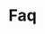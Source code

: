 <!-- Space: SlidesDevSecOps -->
<!-- Parent: Project -->
<!-- Title: Faq -->

<!-- Label: Faq -->
<!-- Include: docs/disclaimer.md -->
<!-- Include: ac:toc -->

# Faq
